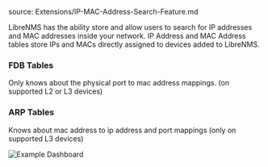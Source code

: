 source: Extensions/IP-MAC-Address-Search-Feature.md

LibreNMS has the ability store and allow users to search for IP addresses and MAC addresses inside your network. 
IP Address and MAC Address tables store IPs and MACs directly assigned to devices added to LibreNMS.

### FDB Tables 
Only knows about the physical port to mac address mappings. (on supported L2 or L3 devices)

### ARP Tables
Knows about mac address to ip address and port mappings (only on supported L3 devices)

![Example Dashboard](/img/IP-MAC-Address-Search-Feature.png)
